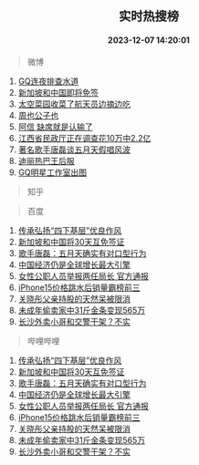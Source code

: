 <div align="center"><h2>实时热搜榜</h2><h4>2023-12-07 14:20:01</h4></div>

> 微博  

1. [GQ连夜排查水道](https://s.weibo.com/weibo?q=GQ%E8%BF%9E%E5%A4%9C%E6%8E%92%E6%9F%A5%E6%B0%B4%E9%81%93&t=31&band_rank=1&Refer=top)<br />
2. [新加坡和中国即将免签](https://s.weibo.com/weibo?q=%23%E6%96%B0%E5%8A%A0%E5%9D%A1%E5%92%8C%E4%B8%AD%E5%9B%BD%E5%8D%B3%E5%B0%86%E5%85%8D%E7%AD%BE%23&t=31&band_rank=2&Refer=top)<br />
3. [太空菜园收菜了航天员边摘边吃](https://s.weibo.com/weibo?q=%23%E5%A4%AA%E7%A9%BA%E8%8F%9C%E5%9B%AD%E6%94%B6%E8%8F%9C%E4%BA%86%E8%88%AA%E5%A4%A9%E5%91%98%E8%BE%B9%E6%91%98%E8%BE%B9%E5%90%83%23&t=31&band_rank=3&Refer=top)<br />
4. [周也公子也](https://s.weibo.com/weibo?q=%23%E5%91%A8%E4%B9%9F%E5%85%AC%E5%AD%90%E4%B9%9F%23&t=31&band_rank=4&Refer=top)<br />
5. [阿信 缺席就是认输了](https://s.weibo.com/weibo?q=%E9%98%BF%E4%BF%A1%20%E7%BC%BA%E5%B8%AD%E5%B0%B1%E6%98%AF%E8%AE%A4%E8%BE%93%E4%BA%86&t=31&band_rank=5&Refer=top)<br />
6. [江西省民政厅正在调查花10万中2.2亿](https://s.weibo.com/weibo?q=%23%E6%B1%9F%E8%A5%BF%E7%9C%81%E6%B0%91%E6%94%BF%E5%8E%85%E6%AD%A3%E5%9C%A8%E8%B0%83%E6%9F%A5%E8%8A%B110%E4%B8%87%E4%B8%AD2.2%E4%BA%BF%23&t=31&band_rank=6&Refer=top)<br />
7. [著名歌手唐磊谈五月天假唱风波](https://s.weibo.com/weibo?q=%23%E8%91%97%E5%90%8D%E6%AD%8C%E6%89%8B%E5%94%90%E7%A3%8A%E8%B0%88%E4%BA%94%E6%9C%88%E5%A4%A9%E5%81%87%E5%94%B1%E9%A3%8E%E6%B3%A2%23&t=31&band_rank=7&Refer=top)<br />
8. [迪丽热巴王后服](https://s.weibo.com/weibo?q=%23%E8%BF%AA%E4%B8%BD%E7%83%AD%E5%B7%B4%E7%8E%8B%E5%90%8E%E6%9C%8D%23&t=31&band_rank=8&Refer=top)<br />
9. [GQ明星工作室出图](https://s.weibo.com/weibo?q=%23GQ%E6%98%8E%E6%98%9F%E5%B7%A5%E4%BD%9C%E5%AE%A4%E5%87%BA%E5%9B%BE%23&t=31&band_rank=9&Refer=top)<br />

> 知乎  


> 百度  

1. [传承弘扬“四下基层”优良作风](https://www.baidu.com/s?wd=%E4%BC%A0%E6%89%BF%E5%BC%98%E6%89%AC%E2%80%9C%E5%9B%9B%E4%B8%8B%E5%9F%BA%E5%B1%82%E2%80%9D%E4%BC%98%E8%89%AF%E4%BD%9C%E9%A3%8E&sa=fyb_news&rsv_dl=fyb_news)<br />
2. [新加坡和中国将30天互免签证](https://www.baidu.com/s?wd=%E6%96%B0%E5%8A%A0%E5%9D%A1%E5%92%8C%E4%B8%AD%E5%9B%BD%E5%B0%8630%E5%A4%A9%E4%BA%92%E5%85%8D%E7%AD%BE%E8%AF%81&sa=fyb_news&rsv_dl=fyb_news)<br />
3. [歌手唐磊：五月天确实有对口型行为](https://www.baidu.com/s?wd=%E6%AD%8C%E6%89%8B%E5%94%90%E7%A3%8A%EF%BC%9A%E4%BA%94%E6%9C%88%E5%A4%A9%E7%A1%AE%E5%AE%9E%E6%9C%89%E5%AF%B9%E5%8F%A3%E5%9E%8B%E8%A1%8C%E4%B8%BA&sa=fyb_news&rsv_dl=fyb_news)<br />
4. [中国经济仍是全球增长最大引擎](https://www.baidu.com/s?wd=%E4%B8%AD%E5%9B%BD%E7%BB%8F%E6%B5%8E%E4%BB%8D%E6%98%AF%E5%85%A8%E7%90%83%E5%A2%9E%E9%95%BF%E6%9C%80%E5%A4%A7%E5%BC%95%E6%93%8E&sa=fyb_news&rsv_dl=fyb_news)<br />
5. [女性公职人员举报两任局长 官方通报](https://www.baidu.com/s?wd=%E5%A5%B3%E6%80%A7%E5%85%AC%E8%81%8C%E4%BA%BA%E5%91%98%E4%B8%BE%E6%8A%A5%E4%B8%A4%E4%BB%BB%E5%B1%80%E9%95%BF+%E5%AE%98%E6%96%B9%E9%80%9A%E6%8A%A5&sa=fyb_news&rsv_dl=fyb_news)<br />
6. [iPhone15价格跳水后销量霸榜前三](https://www.baidu.com/s?wd=iPhone15%E4%BB%B7%E6%A0%BC%E8%B7%B3%E6%B0%B4%E5%90%8E%E9%94%80%E9%87%8F%E9%9C%B8%E6%A6%9C%E5%89%8D%E4%B8%89&sa=fyb_news&rsv_dl=fyb_news)<br />
7. [关晓彤父亲持股的天然呆被限消](https://www.baidu.com/s?wd=%E5%85%B3%E6%99%93%E5%BD%A4%E7%88%B6%E4%BA%B2%E6%8C%81%E8%82%A1%E7%9A%84%E5%A4%A9%E7%84%B6%E5%91%86%E8%A2%AB%E9%99%90%E6%B6%88&sa=fyb_news&rsv_dl=fyb_news)<br />
8. [未成年偷卖家中31斤金条变现565万](https://www.baidu.com/s?wd=%E6%9C%AA%E6%88%90%E5%B9%B4%E5%81%B7%E5%8D%96%E5%AE%B6%E4%B8%AD31%E6%96%A4%E9%87%91%E6%9D%A1%E5%8F%98%E7%8E%B0565%E4%B8%87&sa=fyb_news&rsv_dl=fyb_news)<br />
9. [长沙外卖小哥和交警干架？不实](https://www.baidu.com/s?wd=%E9%95%BF%E6%B2%99%E5%A4%96%E5%8D%96%E5%B0%8F%E5%93%A5%E5%92%8C%E4%BA%A4%E8%AD%A6%E5%B9%B2%E6%9E%B6%EF%BC%9F%E4%B8%8D%E5%AE%9E&sa=fyb_news&rsv_dl=fyb_news)<br />

> 哔哩哔哩  

1. [传承弘扬“四下基层”优良作风](https://www.baidu.com/s?wd=%E4%BC%A0%E6%89%BF%E5%BC%98%E6%89%AC%E2%80%9C%E5%9B%9B%E4%B8%8B%E5%9F%BA%E5%B1%82%E2%80%9D%E4%BC%98%E8%89%AF%E4%BD%9C%E9%A3%8E&sa=fyb_news&rsv_dl=fyb_news)<br />
2. [新加坡和中国将30天互免签证](https://www.baidu.com/s?wd=%E6%96%B0%E5%8A%A0%E5%9D%A1%E5%92%8C%E4%B8%AD%E5%9B%BD%E5%B0%8630%E5%A4%A9%E4%BA%92%E5%85%8D%E7%AD%BE%E8%AF%81&sa=fyb_news&rsv_dl=fyb_news)<br />
3. [歌手唐磊：五月天确实有对口型行为](https://www.baidu.com/s?wd=%E6%AD%8C%E6%89%8B%E5%94%90%E7%A3%8A%EF%BC%9A%E4%BA%94%E6%9C%88%E5%A4%A9%E7%A1%AE%E5%AE%9E%E6%9C%89%E5%AF%B9%E5%8F%A3%E5%9E%8B%E8%A1%8C%E4%B8%BA&sa=fyb_news&rsv_dl=fyb_news)<br />
4. [中国经济仍是全球增长最大引擎](https://www.baidu.com/s?wd=%E4%B8%AD%E5%9B%BD%E7%BB%8F%E6%B5%8E%E4%BB%8D%E6%98%AF%E5%85%A8%E7%90%83%E5%A2%9E%E9%95%BF%E6%9C%80%E5%A4%A7%E5%BC%95%E6%93%8E&sa=fyb_news&rsv_dl=fyb_news)<br />
5. [女性公职人员举报两任局长 官方通报](https://www.baidu.com/s?wd=%E5%A5%B3%E6%80%A7%E5%85%AC%E8%81%8C%E4%BA%BA%E5%91%98%E4%B8%BE%E6%8A%A5%E4%B8%A4%E4%BB%BB%E5%B1%80%E9%95%BF+%E5%AE%98%E6%96%B9%E9%80%9A%E6%8A%A5&sa=fyb_news&rsv_dl=fyb_news)<br />
6. [iPhone15价格跳水后销量霸榜前三](https://www.baidu.com/s?wd=iPhone15%E4%BB%B7%E6%A0%BC%E8%B7%B3%E6%B0%B4%E5%90%8E%E9%94%80%E9%87%8F%E9%9C%B8%E6%A6%9C%E5%89%8D%E4%B8%89&sa=fyb_news&rsv_dl=fyb_news)<br />
7. [关晓彤父亲持股的天然呆被限消](https://www.baidu.com/s?wd=%E5%85%B3%E6%99%93%E5%BD%A4%E7%88%B6%E4%BA%B2%E6%8C%81%E8%82%A1%E7%9A%84%E5%A4%A9%E7%84%B6%E5%91%86%E8%A2%AB%E9%99%90%E6%B6%88&sa=fyb_news&rsv_dl=fyb_news)<br />
8. [未成年偷卖家中31斤金条变现565万](https://www.baidu.com/s?wd=%E6%9C%AA%E6%88%90%E5%B9%B4%E5%81%B7%E5%8D%96%E5%AE%B6%E4%B8%AD31%E6%96%A4%E9%87%91%E6%9D%A1%E5%8F%98%E7%8E%B0565%E4%B8%87&sa=fyb_news&rsv_dl=fyb_news)<br />
9. [长沙外卖小哥和交警干架？不实](https://www.baidu.com/s?wd=%E9%95%BF%E6%B2%99%E5%A4%96%E5%8D%96%E5%B0%8F%E5%93%A5%E5%92%8C%E4%BA%A4%E8%AD%A6%E5%B9%B2%E6%9E%B6%EF%BC%9F%E4%B8%8D%E5%AE%9E&sa=fyb_news&rsv_dl=fyb_news)<br />
